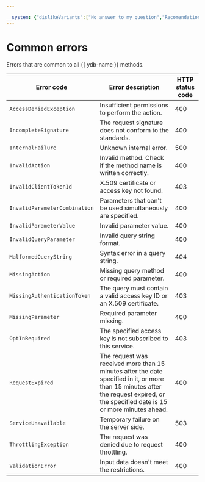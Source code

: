 ```yaml
---

__system: {"dislikeVariants":["No answer to my question","Recomendations didn't help","The content doesn't match title","Other"]}
---
```

# Common errors

Errors that are common to all {{ ydb-name }} methods.

| Error code | Error description | HTTP status code |
| ----- | ----- | ----- |
| `AccessDeniedException` | Insufficient permissions to perform the action. | 400 |
| `IncompleteSignature` | The request signature does not conform to the standards. | 400 |
| `InternalFailure` | Unknown internal error. | 500 |
| `InvalidAction` | Invalid method. Check if the method name is written correctly. | 400 |
| `InvalidClientTokenId` | X.509 certificate or access key not found. | 403 |
| `InvalidParameterCombination` | Parameters that can't be used simultaneously are specified. | 400 |
| `InvalidParameterValue` | Invalid parameter value. | 400 |
| `InvalidQueryParameter` | Invalid query string format. | 400 |
| `MalformedQueryString` | Syntax error in a query string. | 404 |
| `MissingAction` | Missing query method or required parameter. | 400 |
| `MissingAuthenticationToken` | The query must contain a valid access key ID or an X.509 certificate. | 403 |
| `MissingParameter` | Required parameter missing. | 400 |
| `OptInRequired` | The specified access key is not subscribed to this service. | 403 |
| `RequestExpired` | The request was received more than 15 minutes after the date specified in it, or more than 15 minutes after the request expired, or the specified date is 15 or more minutes ahead. | 400 |
| `ServiceUnavailable` | Temporary failure on the server side. | 503 |
| `ThrottlingException` | The request was denied due to request throttling. | 400 |
| `ValidationError` | Input data doesn't meet the restrictions. | 400 |

